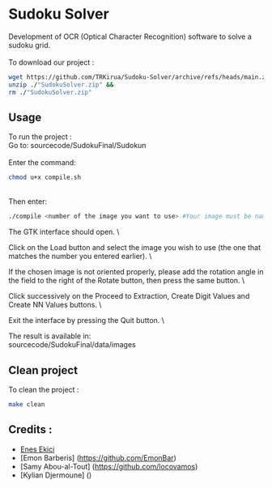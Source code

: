 # Sudoku Solver
Development of OCR (Optical Character Recognition) software to solve a sudoku grid.\
\
To download our project :
```bash
wget https://github.com/TRKirua/Sudoku-Solver/archive/refs/heads/main.zip -O "SudokuSolver.zip" &&
unzip ./"SudokuSolver.zip" &&
rm ./"SudokuSolver.zip"
```

## Usage
To run the project :\
Go to: sourcecode/SudokuFinal/Sudokun \
\
Enter the command:
```bash
chmod u+x compile.sh
```
\
Then enter:
```bash
./compile <number of the image you want to use> #Your image must be named with this form "SudokuGrid<numberOfYourImage>"
```

The GTK interface should open. \

Click on the Load button and select the image you wish to use (the one that matches the number you entered earlier). \

If the chosen image is not oriented properly, please add the rotation angle in the field to the right of the Rotate button, then press the same button. \

Click successively on the Proceed to Extraction, Create Digit Values and Create NN Values buttons. \

Exit the interface by pressing the Quit button. \

The result is available in: \
sourcecode/SudokuFinal/data/images

## Clean project
To clean the project :
```bash
make clean
```

## Credits :
 * [Enes Ekici](https://github.com/TRKirua)
 * [Emon Barberis] (https://github.com/EmonBar)
 * [Samy Abou-al-Tout] (https://github.com/locovamos)
 * [Kylian Djermoune] ()
